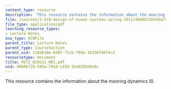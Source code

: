 ```yaml
---
content_type: resource
description: 'This resource contains the information about the mooring dynamics (I). '
file: /courses/2-019-design-of-ocean-systems-spring-2011/46b0b71b545a7918c43d32e025b56e6c_MIT2_019S11_MD1.pdf
file_type: application/pdf
learning_resource_types:
- Lecture Notes
ocw_type: OCWFile
parent_title: Lecture Notes
parent_type: CourseSection
parent_uid: 120db10e-6d8f-f1cb-f9de-1b156f4074cd
resourcetype: Document
title: MIT2_019S11_MD1.pdf
uid: 46b0b71b-545a-7918-c43d-32e025b56e6c
---
```

This resource contains the information about the mooring dynamics (I). 

